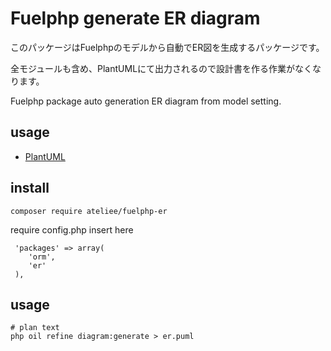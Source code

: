 # Fuelphp generate ER diagram

このパッケージはFuelphpのモデルから自動でER図を生成するパッケージです。

全モジュールも含め、PlantUMLにて出力されるので設計書を作る作業がなくなります。

Fuelphp package auto generation ER diagram from model setting.

## usage
* [PlantUML](http://plantuml.com/ja/)


## install
```
composer require ateliee/fuelphp-er
```

require config.php insert here

```
 'packages' => array(
    'orm',
    'er'
 ),
```

## usage
```
# plan text
php oil refine diagram:generate > er.puml
```